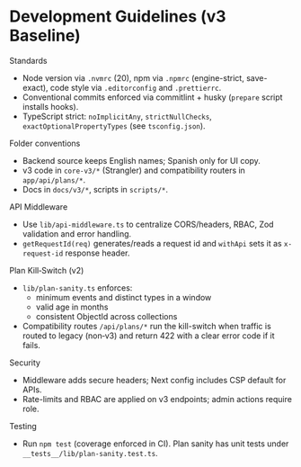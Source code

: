 Development Guidelines (v3 Baseline)
====================================

Standards
- Node version via `.nvmrc` (20), npm via `.npmrc` (engine-strict, save-exact), code style via `.editorconfig` and `.prettierrc`.
- Conventional commits enforced via commitlint + husky (`prepare` script installs hooks).
- TypeScript strict: `noImplicitAny`, `strictNullChecks`, `exactOptionalPropertyTypes` (see `tsconfig.json`).

Folder conventions
- Backend source keeps English names; Spanish only for UI copy.
- v3 code in `core-v3/*` (Strangler) and compatibility routers in `app/api/plans/*`.
- Docs in `docs/v3/*`, scripts in `scripts/*`.

API Middleware
- Use `lib/api-middleware.ts` to centralize CORS/headers, RBAC, Zod validation and error handling.
- `getRequestId(req)` generates/reads a request id and `withApi` sets it as `x-request-id` response header.

Plan Kill‑Switch (v2)
- `lib/plan-sanity.ts` enforces:
  - minimum events and distinct types in a window
  - valid age in months
  - consistent ObjectId across collections
- Compatibility routes `/api/plans/*` run the kill-switch when traffic is routed to legacy (non‑v3) and return 422 with a clear error code if it fails.

Security
- Middleware adds secure headers; Next config includes CSP default for APIs.
- Rate-limits and RBAC are applied on v3 endpoints; admin actions require role.

Testing
- Run `npm test` (coverage enforced in CI). Plan sanity has unit tests under `__tests__/lib/plan-sanity.test.ts`.

